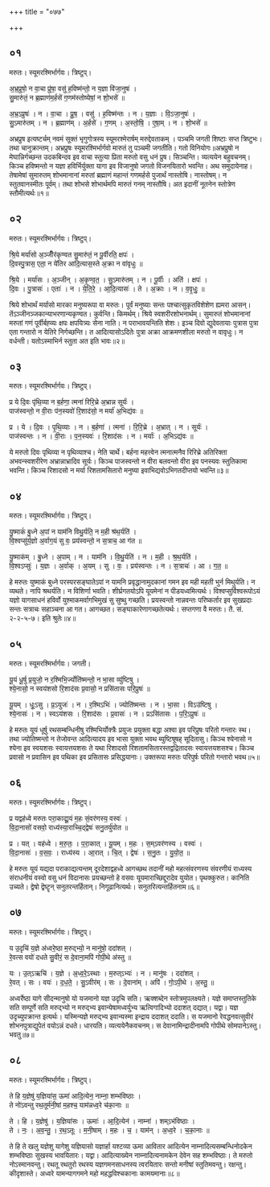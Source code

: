 +++
title = "०७७"

+++


## ०१
मरुतः। स्यूमरश्मिर्भार्गवः। त्रिष्टुप्।

अ॒भ्र॒प्रुषो॒ न वा॒चा प्रु॑षा॒ वसु॑ ह॒विष्म॑न्तो॒ न य॒ज्ञा वि॑जा॒नुषः॑ ।  
सु॒मारु॑तं॒ न ब्र॒ह्माण॑म॒र्हसे॑ ग॒णम॑स्तोष्येषां॒ न शो॒भसे॑ ॥

अ॒भ्र॒ऽप्रुषः॑ । न । वा॒चा । प्रु॒ष॒ । वसु॑ । ह॒विष्म॑न्तः । न । य॒ज्ञाः । वि॒ऽजा॒नुषः॑ ।  
सु॒ऽमारु॑तम् । न । ब्र॒ह्माण॑म् । अ॒र्हसे॑ । ग॒णम् । अ॒स्तो॒षि॒ । ए॒षा॒म् । न । शो॒भसे॑ ॥

अभ्रप्रुष इत्यष्टर्चम् नवमं सूक्तं भृगुगोत्रस्य स्यूमरश्मेरार्षम् मरुद्देवताकम् । पञ्चमि जगती शिष्टाः सप्त त्रिष्टुभः। तथा चानुक्रान्तम्। अभ्रप्रुषः स्यूमरश्मिर्भार्गवो मारुतं तु पञ्चमी जगतीति। गतो विनियोगः॥अभ्रप्रुषो न मेघान्निर्गच्छन्त उदकबिन्दव इव वाचा स्तुत्या प्रिता मरुतो वसु धनं प्रुष। सिञ्चन्ति। व्यत्ययेन बहुवचनम्। किञ्च हविष्मन्तो न यज्ञा हविर्भिर्युक्ता यागा इव विजानुषो जगतो विजनयितारो भवन्ति। अथ समुदायेनाह। तेषामेषां सुमारुतम् शोभमानानां मरुतां ब्रह्माणं महान्तं गणमर्हसे पुजार्थं नास्तोषि। नास्तोषम्। न स्तुतवानस्मीतः पूर्वम्। तथा शोभसे शोभार्थमपि मारुतं गनम् नास्तौषि। अत इदानीं नूतनेन स्तोत्रेण स्तौमीत्यर्थः॥१॥

## ०२
मरुतः। स्यूमरश्मिर्भार्गवः। त्रिष्टुप्।

श्रि॒ये मर्या॑सो अ॒ञ्जीँर॑कृण्वत सु॒मारु॑तं॒ न पू॒र्वीरति॒ क्षपः॑ ।  
दि॒वस्पु॒त्रास॒ एता॒ न ये॑तिर आदि॒त्यास॒स्ते अ॒क्रा न वा॑वृधुः ॥

श्रि॒ये । मर्या॑सः । अ॒ञ्जीन् । अ॒कृ॒ण्व॒त॒ । सु॒ऽमारु॑तम् । न । पू॒र्वीः । अति॑ । क्षपः॑ ।  
दि॒वः । पु॒त्रासः॑ । एताः॑ । न । ये॒ति॒रे॒ । आ॒दि॒त्यासः॑ । ते । अ॒क्राः । न । व॒वृ॒धुः॒ ॥

श्रिये शोभार्थं मर्यासो मारका मनुष्यरूपा वा मरुतः। पूर्वं मनुष्याः सन्तः पश्चात्सुकृतविशेशेण ह्यमरा आसन्। तेंऽञ्जीनञ्जकान्याभरणान्यकृण्वत। कुर्वन्ति। किमर्थम्। श्रिये स्वशरीरशोभनार्थम्। सुमारुतं शोभमानानां मरुतां गणं पूर्वीर्बह्व्यः क्षपः क्षपयित्र्यः सेना नाति। न पराभावयन्तिति शेशः। इञ्च दिवो द्युदेवतायाः पुत्रास पुत्रा एता गन्तारो न येतिरे निर्गच्छन्ति। त आदित्यासोऽदितेः पुत्रा अक्रा आक्रमणशीला मरुतो न वावृधुः। न वर्धन्ती। यतोऽस्माभिर्न स्तुता अत इति भावः॥२॥

## ०३
मरुतः। स्यूमरश्मिर्भार्गवः। त्रिष्टुप्।

प्र ये दि॒वः पृ॑थि॒व्या न ब॒र्हणा॒ त्मना॑ रिरि॒च्रे अ॒भ्रान्न सूर्यः॑ ।  
पाज॑स्वन्तो॒ न वी॒राः प॑न॒स्यवो॑ रि॒शाद॑सो॒ न मर्या॑ अ॒भिद्य॑वः ॥

प्र । ये । दि॒वः । पृ॒थि॒व्याः । न । ब॒र्हणा॑ । त्मना॑ । रि॒रि॒च्रे । अ॒भ्रात् । न । सूर्यः॑ ।  
पाज॑स्वन्तः । न । वी॒राः । प॒न॒स्यवः॑ । रि॒शाद॑सः । न । मर्याः॑ । अ॒भिऽद्य॑वः ॥

ये मरुतो दिवः पृथिव्या न पृथिव्याश्च। नेति चार्थे। बर्हना महत्त्वेन त्मनात्मनैव रिरिच्रे अतिरिक्ता अभवन्स्वशरीरेण अभ्रान्नाभ्रादिव सूर्यः। किञ्च पाजस्वन्तो न वीरा बलवन्तो वीरा इव पनस्यवः स्तुतिकामा भवन्ति। किञ्च रिशादसो न मर्या रिशतामसितारो मनुष्या इवाभिद्यवोऽभिगतदीप्तयो भवन्ति॥३॥

## ०४
मरुतः। स्यूमरश्मिर्भार्गवः। त्रिष्टुप्।

यु॒ष्माकं॑ बु॒ध्ने अ॒पां न याम॑नि विथु॒र्यति॒ न म॒ही श्र॑थ॒र्यति॑ ।  
वि॒श्वप्सु॑र्य॒ज्ञो अ॒र्वाग॒यं सु वः॒ प्रय॑स्वन्तो॒ न स॒त्राच॒ आ ग॑त ॥

यु॒ष्माक॑म् । बु॒ध्ने । अ॒पाम् । न । याम॑नि । वि॒थु॒र्यति॑ । न । म॒ही । श्र॒थ॒र्यति॑ ।  
वि॒श्वऽप्सुः॑ । य॒ज्ञः । अ॒र्वाक् । अ॒यम् । सु । वः॒ । प्रय॑स्वन्तः । न । स॒त्राचः॑ । आ । ग॒त॒ ॥

हे मरुतः युष्माकं बुध्ने परस्परसङ्घातेऽपां न यामनि प्रवृद्धानामुदकानां गमन इव मही महती भुर्न मिथुर्यति। न व्यथते। नापि श्रथर्यति। न विशिर्णा भवति। शीर्घ्रगतयोऽपि यूयमेनां न पीडयध्वमित्यर्थः। विश्वप्सुर्विश्वरूपोऽयं यज्ञो यागसाधनं हविर्वो युश्माकमर्वागभिमुखं सु सुष्थु गच्छति। प्रयस्वन्तो नान्नवन्तः परिष्कर्तार इव सुखप्रदाः सन्तः सत्राचः सहाञ्चना आ गत। आगच्छत। सङ्घाकारेणागच्छतेत्यर्थः। सप्तगणा वै मरुतः। तै. सं. २-२-५-७। इति श्रुतेः॥४॥

## ०५
मरुतः। स्यूमरश्मिर्भार्गवः। जगती।

यू॒यं धू॒र्षु प्र॒युजो॒ न र॒श्मिभि॒र्ज्योति॑ष्मन्तो॒ न भा॒सा व्यु॑ष्टिषु ।  
श्ये॒नासो॒ न स्वय॑शसो रि॒शाद॑सः प्र॒वासो॒ न प्रसि॑तासः परि॒प्रुषः॑ ॥

यू॒यम् । धूः॒ऽसु । प्र॒ऽयुजः॑ । न । र॒श्मिऽभिः॑ । ज्योति॑ष्मन्तः । न । भा॒सा । विऽउ॑ष्टिषु ।  
श्ये॒नासः॑ । न । स्वऽय॑शसः । रि॒शाद॑सः । प्र॒वासः॑ । न । प्रऽसि॑तासः । प॒रि॒ऽप्रुषः॑ ॥

हे मरुतः यूयं धूर्षु रथसम्बन्धिनीषु रश्मिभिर्योक्त्रैः प्रयुजः प्रयुक्ता बद्धा अश्वा इव परिप्रुषः परितो गन्तारः स्थ। तथा ज्योतिष्मन्तो न तेजोवन्त आदित्यादय इव भासा युक्ता भवथ ब्युष्टिषूषह् सूदितासु। किञ्च श्येनासो न श्येना इव स्वयशसः स्वायत्तयशसः ते यथा रिशादसो रिशतामसितारस्तद्वद्रितादसः स्वायत्तयशसश्च। किञ्च प्रवासो न प्रवासिन इव पथिका इव प्रसितासः प्रसिद्धयानाः। उक्तरूपा मरुतः परिपुर्षः परितो गन्तारो भवथ॥५॥

## ०६
मरुतः। स्यूमरश्मिर्भार्गवः। त्रिष्टुप्।

प्र यद्वह॑ध्वे मरुतः परा॒काद्यू॒यं म॒हः सं॒वर॑णस्य॒ वस्वः॑ ।  
वि॒दा॒नासो॑ वसवो॒ राध्य॑स्या॒राच्चि॒द्द्वेषः॑ सनु॒तर्यु॑योत ॥

प्र । यत् । वह॑ध्वे । म॒रु॒तः॒ । प॒रा॒कात् । यू॒यम् । म॒हः । स॒म्ऽवर॑णस्य । वस्वः॑ ।  
वि॒दा॒नासः॑ । व॒स॒वः॒ । राध्य॑स्य । आ॒रात् । चि॒त् । द्वेषः॑ । स॒नु॒तः । यु॒यो॒त॒ ॥

हे मरुतः यूयं यद्यदा पराकाद्यत्यन्तम् दूरदेशाद्वहध्वे आगच्छथ तदानीं महो महत्संवरणस्य संवरणीयं राध्यस्य संराधनीयं वस्वो वसु धनं विदानासः प्रयच्छन्तो हे वसवः यूयमाराच्छिद्दूरादेव युयोत। पृथक्कुरुत। कानिति उच्यते। द्वेषो द्वॆष्टॄन् सनुतरन्तर्हितान्। निगूढानित्यर्थः। सनुतरित्यन्तर्हितनाम॥६॥

## ०७
मरुतः। स्यूमरश्मिर्भार्गवः। त्रिष्टुप्।

य उ॒दृचि॑ य॒ज्ञे अ॑ध्वरे॒ष्ठा म॒रुद्भ्यो॒ न मानु॑षो॒ ददा॑शत् ।  
रे॒वत्स वयो॑ दधते सु॒वीरं॒ स दे॒वाना॒मपि॑ गोपी॒थे अ॑स्तु ॥

यः । उ॒त्ऽऋचि॑ । य॒ज्ञे । अ॒ध्व॒रे॒ऽस्थाः । म॒रुत्ऽभ्यः॑ । न । मानु॑षः । ददा॑शत् ।  
रे॒वत् । सः । वयः॑ । द॒ध॒ते॒ । सु॒ऽवीर॑म् । सः । दे॒वाना॑म् । अपि॑ । गो॒ऽपी॒थे । अ॒स्तु॒ ॥

अध्वर्रेष्ठा यागे सीदन्मानुषो यो यजमानो यज्ञ उदृचि सति। ऋक्शब्देन स्तोत्रमुपलक्ष्यते। यज्ञे समाप्तस्तुतिके सति सम्पूर्णे सति मरुद्भ्यो न मरुद्भ्य इवान्येषामध्वर्युभ्य ऋत्विगादिभ्यो ददाशत् दद्यात्। यद्वा। यज्ञ उदृच्युपक्रान्त इत्यर्थः। यस्मिन्यज्ञे मरुद्भ्य इवान्यस्मा इन्द्राय ददाशत् ददाति। स यजमानो रेवद्धनवत्सुवीरं शोभनपुत्राद्युपेतं वयोऽन्नं दधते। धारयति। व्यत्ययेनैकवचनम्। स देवानामिन्द्रादीनामपि गोपीथे सोमपानेऽस्तु। भवतु॥७॥

## ०८
मरुतः। स्यूमरश्मिर्भार्गवः। त्रिष्टुप्।

ते हि य॒ज्ञेषु॑ य॒ज्ञिया॑स॒ ऊमा॑ आदि॒त्येन॒ नाम्ना॒ शम्भ॑विष्ठाः ।  
ते नो॑ऽवन्तु रथ॒तूर्म॑नी॒षां म॒हश्च॒ याम॑न्नध्व॒रे च॑का॒नाः ॥

ते । हि । य॒ज्ञेषु॑ । य॒ज्ञिया॑सः । ऊमाः॑ । आ॒दि॒त्येन॑ । नाम्ना॑ । शम्ऽभ॑विष्ठाः ।  
ते । नः॒ । अ॒व॒न्तु॒ । र॒थ॒ऽतूः । म॒नी॒षाम् । म॒हः । च॒ । याम॑न् । अ॒ध्व॒रे । च॒का॒नाः ॥

ते हि ते खलु यज्ञेशु यागेशु यज्ञियासो यज्ञार्हा यश्टव्या ऊमा आवितार आदित्येन नाम्नादित्यसम्बन्धिनोदकेन शम्भविष्ठाः सुखस्य भावयितारः। यद्वा। आदित्याख्येन नाम्नादित्यनामकेन देवेन सह शम्भविष्ठाः। ते मरुतो नोऽस्मानवन्तु। रथतू रथतुरो रथस्य यज्ञगमनसाधनस्य त्वरयितारः सन्तो मनीषां स्तुतिमवन्तु। रक्षन्तु। कीदृशास्ते। अध्वरे यामन्यागगमने महो महद्धविश्चकानाः कामयमानाः॥८॥
